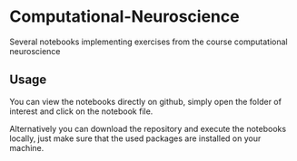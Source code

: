 # Computational-Neuroscience
Several notebooks implementing exercises from the course computational neuroscience

## Usage
You can view the notebooks directly on github, simply open the folder of interest and click on the notebook file.

Alternatively you can download the repository and execute the notebooks locally, just make sure that the used packages are installed on your machine.

